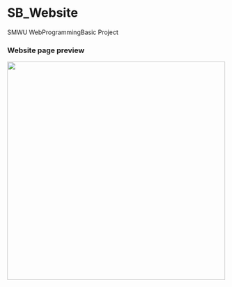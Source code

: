 # SB_Website
SMWU WebProgrammingBasic Project


### Website page preview 

<img src="https://user-images.githubusercontent.com/64299610/101076466-c17ee080-35e6-11eb-9512-edcb2df46068.png" width="500" height="500">
